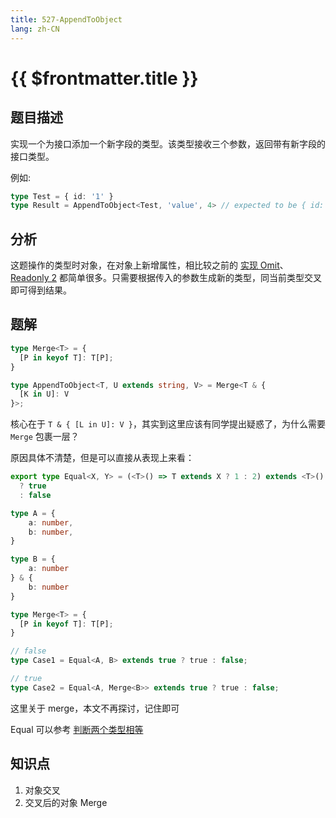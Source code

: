```yaml
---
title: 527-AppendToObject
lang: zh-CN
---
```


# {{ $frontmatter.title }}

## 题目描述

实现一个为接口添加一个新字段的类型。该类型接收三个参数，返回带有新字段的接口类型。

例如:

```ts
type Test = { id: '1' }
type Result = AppendToObject<Test, 'value', 4> // expected to be { id: '1', value: 4 }
```

## 分析

这题操作的类型时对象，在对象上新增属性，相比较之前的 [实现 Omit](/docs/medium/3-%E5%AE%9E%E7%8E%B0Omit.md)、[Readonly 2](/docs/medium/8-Readonly2.md) 都简单很多。只需要根据传入的参数生成新的类型，同当前类型交叉即可得到结果。

## 题解

```ts
type Merge<T> = {
  [P in keyof T]: T[P];
}

type AppendToObject<T, U extends string, V> = Merge<T & {
  [K in U]: V
}>;
```

核心在于 `T & { [L in U]: V }`，其实到这里应该有同学提出疑惑了，为什么需要 `Merge` 包裹一层？

原因具体不清楚，但是可以直接从表现上来看：

```ts
export type Equal<X, Y> = (<T>() => T extends X ? 1 : 2) extends <T>() => T extends Y ? 1 : 2
  ? true
  : false

type A = {
    a: number,
    b: number,
}

type B = {
    a: number
} & {
    b: number
}

type Merge<T> = {
  [P in keyof T]: T[P];
}

// false
type Case1 = Equal<A, B> extends true ? true : false;

// true
type Case2 = Equal<A, Merge<B>> extends true ? true : false;
```

这里关于 merge，本文不再探讨，记住即可

Equal 可以参考 [判断两个类型相等](/summary/%E5%88%A4%E6%96%AD%E4%B8%A4%E4%B8%AA%E7%B1%BB%E5%9E%8B%E7%9B%B8%E7%AD%89.md)

## 知识点

1. 对象交叉
2. 交叉后的对象 Merge
